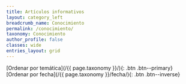 ```yaml
---
title: Artículos informativos
layout: category_left
breadcrumb_name: Conocimiento
permalink: /conocimiento/
taxonomy: Conocimiento
author_profile: false
classes: wide
entries_layout: grid
---
```


[Ordenar por temática](/{{ page.taxonomy }}/){: .btn .btn--primary} [Ordenar por fecha](/{{ page.taxonomy }}/fecha/){: .btn .btn--inverse}
